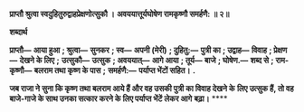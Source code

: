 **प्राप्तौ श्रुत्वा स्वदुहितुरुद्वाहप्रेक्षणोत्सुकौ ।** **अवययात्तूर्यघोषेण रामकृष्णौ समर्हणै: ॥ २॥** 

**शब्दार्थ** 

**प्राप्तौ—** **आया हुआ** **; श्रुत्वा—** **सुनकर** **; स्व—** **अपनी (मेरी)** **; दुहितु:—** **पुत्री का** **; उद्वाह—** **विवाह** **; प्रेक्षण—** **देखने के लिए** **;** **उत्सुकौ—** **उत्सुक** **; अवययात्—** **आगे आया** **; तूर्य—** **बाजे** **; घोषेण.—** **शब्द से** **; राम-कृष्णौ—** **बलराम तथा कृष्ण के पास** **;** **समर्हणै:—** **पर्याप्त भेंटों सहित।** **.** 

**जब राजा ने सुना कि कृष्ण तथा बलराम आये हैं और वह उसकी पुत्री का विवाह देखने के** **लिए उत्सुक हैं, तो वह बाजे-गाजे के साथ उनका सत्कार करने के लिए पर्याप्त भेंटें लेकर आगे** **बढ़ा।** **** 